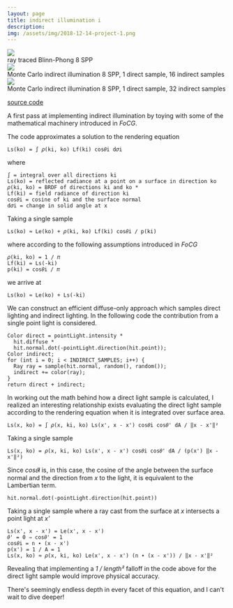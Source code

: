 ```yaml
---
layout: page
title: indirect illumination i
description:
img: /assets/img/2018-12-14-project-1.png
---
```


<div class="img_row">
  <img class="col" src="{{ site.baseurl }}/assets/img/2018-12-14-project-3.png">
</div>
<div class="caption">
  ray traced Blinn-Phong 8 SPP
</div>

<div class="img_row">
  <img class="col" src="{{ site.baseurl }}/assets/img/2018-12-14-project-2.png">
</div>
<div class="caption">
  Monte Carlo indirect illumination 8 SPP, 1 direct sample, 16 indirect samples
</div>

<div class="img_row">
  <img class="col" src="{{ site.baseurl }}/assets/img/2018-12-14-project-1.png">
</div>
<div class="caption">
  Monte Carlo indirect illumination 8 SPP, 1 direct sample, 32 indirect samples
</div>

[source code](https://github.com/wilimitis/tracer)

A first pass at implementing indirect illumination by toying with some of the mathematical machinery introduced in _FoCG_.

The code approximates a solution to the rendering equation
```
Ls(ko) = ∫ 𝜌(ki, ko) Lf(ki) cos𝜃i d𝜎i
```

where
```
∫ = integral over all directions ki
Ls(ko) = reflected radiance at a point on a surface in direction ko
𝜌(ki, ko) = BRDF of directions ki and ko *
Lf(ki) = field radiance of direction ki
cos𝜃i = cosine of ki and the surface normal
d𝜎i = change in solid angle at x
```

Taking a single sample
```
Ls(ko) ≈ Le(ko) + 𝜌(ki, ko) Lf(ki) cos𝜃i / p(ki)
```

where according to the following assumptions introduced in _FoCG_
```
𝜌(ki, ko) = 1 / 𝜋
Lf(ki) = Ls(-ki)
p(ki) = cos𝜃i / 𝜋
```

we arrive at
```
Ls(ko) ≈ Le(ko) + Ls(-ki)
```

We can construct an efficient diffuse-only approach which samples direct lighting and indirect lighting. In the following code the contribution from a single point light is considered.
```
Color direct = pointLight.intensity *
  hit.diffuse *
  hit.normal.dot(-pointLight.direction(hit.point));
Color indirect;
for (int i = 0; i < INDIRECT_SAMPLES; i++) {
  Ray ray = sample(hit.normal, random(), random());
  indirect += color(ray);
}
return direct + indirect;
```

In working out the math behind how a direct light sample is calculated, I realized an interesting relationship exists evaluating the direct light sample according to the rendering equation when it is integrated over surface area.
```
Ls(x, ko) = ∫ 𝜌(x, ki, ko) Ls(x', x - x') cos𝜃i cos𝜃' dA / ‖x - x'‖²
```

Taking a single sample
```
Ls(x, ko) = 𝜌(x, ki, ko) Ls(x', x - x') cos𝜃i cos𝜃' dA / (p(x') ‖x - x'‖²)
```

Since _cos𝜃i_ is, in this case, the cosine of the angle between the surface normal and the direction from _x_ to the light, it is equivalent to the Lambertian term.
```
hit.normal.dot(-pointLight.direction(hit.point))
```

Taking a single sample where a ray cast from the surface at _x_ intersects a point light at _x'_
```
Ls(x', x - x') = Le(x', x - x')
𝜃' = 0 ⇒ cos𝜃' = 1
cos𝜃i = n ∙ (x - x')
p(x') = 1 / A = 1
Ls(x, ko) ≈ 𝜌(x, ki, ko) Le(x', x - x') (n ∙ (x - x')) / ‖x - x'‖²
```

Revealing that implementing a _1 / length²_ falloff in the code above for the direct light sample would improve physical accuracy.

There's seemingly endless depth in every facet of this equation, and I can't wait to dive deeper!
